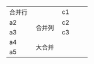 <table width="216" border="0" cellpadding="0" cellspacing="0" style='width:162.00pt;border-collapse:collapse;table-layout:fixed;'>
   <col width="72" span="3" style='width:54.00pt;'/>
   <tr height="19" style='height:14.25pt;'>
    <td class="xl65" height="19" width="144" colspan="2" style='height:14.25pt;width:108.00pt;border-right:none;border-bottom:none;' x:str>合并行</td>
    <td width="72" style='width:54.00pt;' x:str>c1</td>
   </tr>
   <tr height="19" style='height:14.25pt;'>
    <td height="19" style='height:14.25pt;' x:str>a2</td>
    <td class="xl65" rowspan="2" style='border-right:none;border-bottom:none;' x:str>合并列</td>
    <td x:str>c2</td>
   </tr>
   <tr height="19" style='height:14.25pt;'>
    <td height="19" style='height:14.25pt;' x:str>a3</td>
    <td x:str>c3</td>
   </tr>
   <tr height="19" style='height:14.25pt;'>
    <td height="19" style='height:14.25pt;' x:str>a4</td>
    <td class="xl65" colspan="2" rowspan="2" style='border-right:none;border-bottom:none;' x:str>大合并</td>
   </tr>
   <tr height="19" style='height:14.25pt;'>
    <td height="19" style='height:14.25pt;' x:str>a5</td>
   </tr>
   <![if supportMisalignedColumns]>
    <tr width="0" style='display:none;'/>
   <![endif]>
  </table>